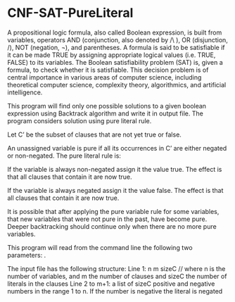 CNF-SAT-PureLiteral
===
A propositional logic formula, also called Boolean expression, is built from variables, operators AND (conjunction, also denoted by /\ ), OR (disjunction, \/), NOT (negation, ¬), and parentheses. A formula is said to be satisfiable if it can be made TRUE by assigning appropriate logical values (i.e. TRUE, FALSE) to its variables. The Boolean satisfiability problem (SAT) is, given a formula, to check whether it is satisfiable. This decision problem is of central importance in various areas of computer science, including theoretical computer science, complexity theory, algorithmics, and artificial intelligence.

This program will find only one possible solutions to a given boolean expression using Backtrack algorithm and write it in output file. 
The program considers solution using pure literal rule.

Let C’ be the subset of clauses that are not yet true or false.

An unassigned variable is pure if all its occurrences in C’ are either negated or non-negated. The pure literal rule is:

If the variable is always non-negated assign it the value true. The effect is that all clauses that contain it are now true.

If the variable is always negated assign it the value false. The effect is that all clauses that contain it are now true.

It is possible that after applying the pure variable rule for some variables, that new variables that were not pure in the past, have become pure. Deeper backtracking should continue only when there are no more pure variables.

This program will read from the command line the following two parameters: .

The input file has the following structure: Line 1: n m sizeC // where n is the number of variables, and m the number of clauses and sizeC the number of literals in the clauses Line 2 to m+1: a list of sizeC positive and negative numbers in the range 1 to n. If the number is negative the literal is negated
